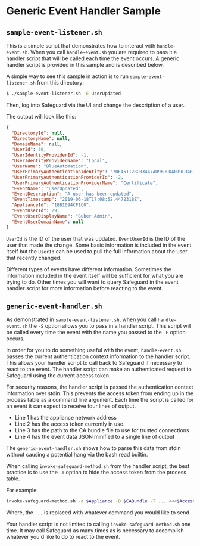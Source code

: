 Generic Event Handler Sample
============================

## `sample-event-listener.sh`

This is a simple script that demonstrates how to interact with `handle-event.sh`.
When you call `handle-event.sh` you are required to pass it a handler script that
will be called each time the event occurs. A generic handler script is provided
in this sample and is described below.

A simple way to see this sample in action is to run `sample-event-listener.sh`
from this directory:

```bash
$ ./sample-event-listener.sh -E UserUpdated
```

Then, log into Safeguard via the UI and change the description of a user.

The output will look like this:

```json
{
  "DirectoryId": null,
  "DirectoryName": null,
  "DomainName": null,
  "UserId": 30,
  "UserIdentityProviderId": -1,
  "UserIdentityProviderName": "Local",
  "UserName": "BlueAutomation",
  "UserPrimaryAuthenticationIdentity": "70E45112BC03447AD96DCDA019C34E3F82BDCB35",
  "UserPrimaryAuthenticationProviderId": -2,
  "UserPrimaryAuthenticationProviderName": "Certificate",
  "EventName": "UserUpdated",
  "EventDescription": "A user has been updated",
  "EventTimestamp": "2019-06-18T17:08:52.4472318Z",
  "ApplianceId": "18B1694CF1C0",
  "EventUserId": 29,
  "EventUserDisplayName": "Guber Admin",
  "EventUserDomainName": null
}
```

`UserId` is the ID of the user that was updated.  `EventUserId` is the ID of the
user that made the change. Some basic information is included in the event itself
but the `UserId` can be used to pull the full information about the user that
recently changed.

Different types of events have different information. Sometimes the information
included in the event itself will be sufficient for what you are trying to do.
Other times you will want to query Safeguard in the event handler script for more
information before reacting to the event.

## `generic-event-handler.sh`

As demonstrated in `sample-event-listener.sh`, when you call `handle-event.sh`
the `-S` option allows you to pass in a handler script. This script will be called
every time the event with the name you passed to the `-E` option occurs.

In order for you to do something useful with the event, `handle-event.sh` passes
the current authentication context information to the handler script. This allows
your handler script to call back to Safeguard if necessary to react to the event.
The handler script can make an authenticated request to Safeguard using the
current access token.

For security reasons, the handler script is passed the authentication context
information over stdin. This prevents the access token from ending up in the
process table as a command line argument. Each time the script is called for an
event it can expect to receive four lines of output.

- Line 1 has the appliance network address
- Line 2 has the access token currently in use.
- Line 3 has the path to the CA bundle file to use for trusted connections
- Line 4 has the event data JSON minified to a single line of output

The `generic-event-handler.sh` shows how to parse this data from stdin without
causing a potential hang via the bash read builtin.

When calling `invoke-safeguard-method.sh` from the handler script, the best
practice is to use the `-T` option to hide the access token from the process
table.

For example:

```bash
invoke-safeguard-method.sh -a $Appliance -B $CABundle -T ... <<<$AccessToken
```

Where, the `...` is replaced with whatever command you would like to send.

Your handler script is not limited to calling `invoke-safeguard-method.sh` one
time.  It may call Safeguard as many times as is necessary to accomplish whatever
you'd like to do to react to the event.

